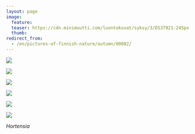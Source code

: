 ```yaml
---
layout: page
image:
  feature:
  teaser: https://cdn.minimuutti.com/luontokuvat/syksy/3/DS37921-245px.jpg
  thumb:
redirect_from:
  - /en/pictures-of-finnish-nature/autumn/00082/
---
```


![](https://cdn.minimuutti.com/luontokuvat/syksy/3/DS37921-800px.jpg)

![](https://cdn.minimuutti.com/luontokuvat/syksy/3/DS37923-800px.jpg)

![](https://cdn.minimuutti.com/luontokuvat/syksy/3/DS37925-800px.jpg)

![](https://cdn.minimuutti.com/luontokuvat/syksy/3/DS37927-800px.jpg)

![](https://cdn.minimuutti.com/luontokuvat/syksy/3/DS37930-800px.jpg)

![](https://cdn.minimuutti.com/luontokuvat/syksy/3/DS37932-800px.jpg)

*Hortensia*
